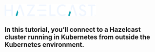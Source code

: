 <img src="./assets/img.png" width="300px">

## In this tutorial, you’ll connect to a Hazelcast cluster running in Kubernetes from outside the Kubernetes environment.
